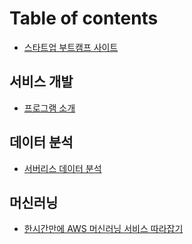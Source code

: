 # Table of contents

* [스타트업 부트캠프 사이트](README.md)

## 서비스 개발

* [프로그램 소개](undefined/undefined.md)

## 데이터 분석 <a href="#analytics" id="analytics"></a>

* [서버리스 데이터 분석](aws-ai-ml/analytics.md)

## 머신러닝

* [한시간만에 AWS 머신러닝 서비스 따라잡기](undefined-1/aws.md)

